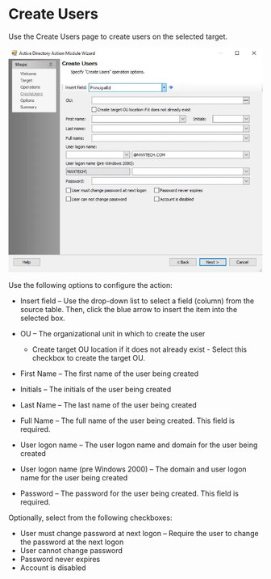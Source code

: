 # Create Users

Use the Create Users page to create users on the selected target.

![Active Directory Action Module Wizard Create Users page](../../../../../../../static/img/product_docs/accessanalyzer/enterpriseauditor/admin/action/activedirectory/operations/createusers.webp)

Use the following options to configure the action:

- Insert field – Use the drop-down list to select a field (column) from the source table. Then, click the blue arrow to insert the item into the selected box.
- OU – The organizational unit in which to create the user

  - Create target OU location if it does not already exist - Select this checkbox to create the target OU.
- First Name – The first name of the user being created
- Initials – The initials of the user being created
- Last Name – The last name of the user being created
- Full Name – The full name of the user being created. This field is required.
- User logon name – The user logon name and domain for the user being created
- User logon name (pre Windows 2000) – The domain and user logon name for the user being created
- Password – The password for the user being created. This field is required.

Optionally, select from the following checkboxes:

- User must change password at next logon – Require the user to change the password at the next logon
- User cannot change password
- Password never expires
- Account is disabled
